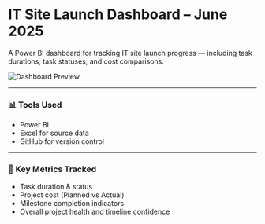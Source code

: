 # IT Site Launch Dashboard – June 2025

A Power BI dashboard for tracking IT site launch progress — including task durations, task statuses, and cost comparisons.

![Dashboard Preview](./dashboard-image.png)

---

### 📊 Tools Used
- Power BI
- Excel for source data
- GitHub for version control

---

### 📌 Key Metrics Tracked
- Task duration & status
- Project cost (Planned vs Actual)
- Milestone completion indicators
- Overall project health and timeline confidence

